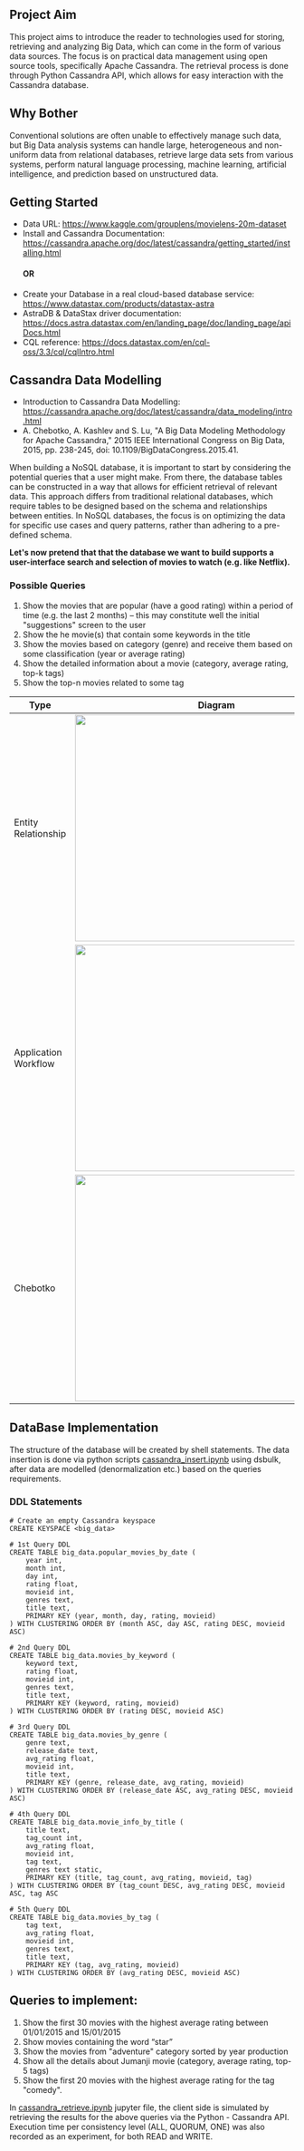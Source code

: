 ## Project Aim
This project aims to introduce the reader to technologies used for storing, retrieving and analyzing Big Data, which can come in the form of various data sources.
The focus is on practical data management using open source tools, specifically Apache Cassandra. The retrieval process is done through Python Cassandra API, which allows for easy interaction with the Cassandra database.

## Why Bother
Conventional solutions are often unable to effectively manage such data, but Big Data analysis systems can handle large, heterogeneous and non-uniform data from relational databases, retrieve large data sets from various systems, perform natural language processing, machine learning, artificial intelligence, and prediction based on unstructured data.

## Getting Started
- Data URL: https://www.kaggle.com/grouplens/movielens-20m-dataset
- Install and Cassandra Documentation: https://cassandra.apache.org/doc/latest/cassandra/getting_started/installing.html
  #### OR
- Create your Database in a real cloud-based database service: https://www.datastax.com/products/datastax-astra
- AstraDB & DataStax driver documentation: https://docs.astra.datastax.com/en/landing_page/doc/landing_page/apiDocs.html
- CQL reference: https://docs.datastax.com/en/cql-oss/3.3/cql/cqlIntro.html

## Cassandra Data Modelling 
- Introduction to Cassandra Data Modelling: https://cassandra.apache.org/doc/latest/cassandra/data_modeling/intro.html
- A. Chebotko, A. Kashlev and S. Lu, "A Big Data Modeling Methodology for Apache Cassandra," 2015 IEEE International Congress on Big Data, 2015, pp. 238-245, doi: 10.1109/BigDataCongress.2015.41.

When building a NoSQL database, it is important to start by considering the potential queries that a user might make. From there, the database tables can be constructed in a way that allows for efficient retrieval of relevant data. This approach differs from traditional relational databases, which require tables to be designed based on the schema and relationships between entities. In NoSQL databases, the focus is on optimizing the data for specific use cases and query patterns, rather than adhering to a pre-defined schema. 

**Let's now pretend that that the database we want to build supports a user-interface search and selection of movies to watch (e.g. like Netflix).**
### Possible Queries
1) Show the movies that are popular (have a good rating) within a period of time (e.g. the last 2 months) – this may constitute well the initial "suggestions" screen  to the user
2) Show the he movie(s) that contain some keywords in the title
3) Show the movies based on category (genre) and receive them based on some classification (year or average rating)
4) Show the detailed information about a movie (category, average rating, top-k tags)
5) Show the top-n movies related to some tag

| Type | Diagram |
| --- | --- |
| Entity Relationship  | <img src="https://github.com/gkontogiannhs/Big-Data-Cassandra-Python/blob/main/snaps/ER.png" width="500" height="400"> |
| Application Workflow | <img src="https://github.com/gkontogiannhs/Big-Data-Cassandra-Python/blob/main/snaps/AW.png" width="500" height="400">  |
| Chebotko | <img src="https://github.com/gkontogiannhs/Big-Data-Cassandra-Python/blob/main/snaps/chebotko.png" width="500" height="400"> |

## DataBase Implementation
The structure of the database will be created by shell statements. The data insertion is done via python scripts [cassandra_insert.ipynb](https://github.com/gkontogiannhs/Big-Data-Cassandra-Python/blob/main/cassandra_insert.ipynb) using dsbulk, after data are modelled (denormalization etc.) based on the queries requirements.

### DDL Statements
```
# Create an empty Cassandra keyspace
CREATE KEYSPACE <big_data>
```

```
# 1st Query DDL
CREATE TABLE big_data.popular_movies_by_date (
    year int,
    month int,
    day int,
    rating float,
    movieid int,
    genres text,
    title text,
    PRIMARY KEY (year, month, day, rating, movieid)
) WITH CLUSTERING ORDER BY (month ASC, day ASC, rating DESC, movieid ASC)
```

```
# 2nd Query DDL
CREATE TABLE big_data.movies_by_keyword (
    keyword text,
    rating float,
    movieid int,
    genres text,
    title text,
    PRIMARY KEY (keyword, rating, movieid)
) WITH CLUSTERING ORDER BY (rating DESC, movieid ASC)
```

```
# 3rd Query DDL
CREATE TABLE big_data.movies_by_genre (
    genre text,
    release_date text,
    avg_rating float,
    movieid int,
    title text,
    PRIMARY KEY (genre, release_date, avg_rating, movieid)
) WITH CLUSTERING ORDER BY (release_date ASC, avg_rating DESC, movieid ASC)
```

```
# 4th Query DDL
CREATE TABLE big_data.movie_info_by_title (
    title text,
    tag_count int,
    avg_rating float,
    movieid int,
    tag text,
    genres text static,
    PRIMARY KEY (title, tag_count, avg_rating, movieid, tag)
) WITH CLUSTERING ORDER BY (tag_count DESC, avg_rating DESC, movieid ASC, tag ASC

```

```
# 5th Query DDL
CREATE TABLE big_data.movies_by_tag (
    tag text,
    avg_rating float,
    movieid int,
    genres text,
    title text,
    PRIMARY KEY (tag, avg_rating, movieid)
) WITH CLUSTERING ORDER BY (avg_rating DESC, movieid ASC)
```

## Queries to implement: 
1. Show the first 30 movies with the highest average rating between 01/01/2015 and 15/01/2015 
2. Show movies containing the word “star” 
3. Show the movies from "adventure" category sorted by year production 
4. Show all the details about Jumanji movie (category, average rating, top-5 tags) 
5. Show the first 20 movies with the highest average rating for the tag "comedy".

  In [cassandra_retrieve.ipynb](https://github.com/gkontogiannhs/Big-Data-Cassandra-Python/blob/main/cassandra_retrieve.ipynb) jupyter file, the client side is simulated by retrieving the results for the above queries via the Python - Cassandra API. Execution time per consistency level (ALL, QUORUM,  ONE) was also recorded as an experiment, for both READ and WRITE.

